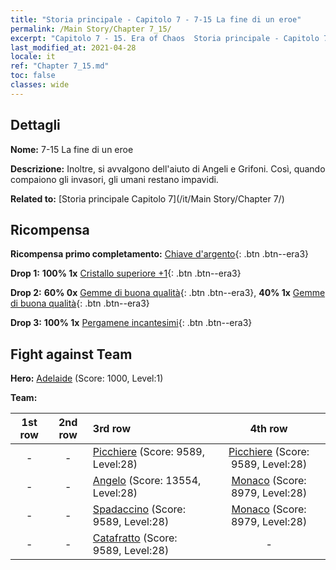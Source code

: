 ```yaml
---
title: "Storia principale - Capitolo 7 - 7-15 La fine di un eroe"
permalink: /Main Story/Chapter 7_15/
excerpt: "Capitolo 7 - 15. Era of Chaos  Storia principale - Capitolo 7_15. 7-15 La fine di un eroe"
last_modified_at: 2021-04-28
locale: it
ref: "Chapter 7_15.md"
toc: false
classes: wide
---
```


## Dettagli

 **Nome:** 7-15 La fine di un eroe

 **Descrizione:** Inoltre, si avvalgono dell'aiuto di Angeli e Grifoni. Così, quando compaiono gli invasori, gli umani restano impavidi.

 **Related to:** [Storia principale Capitolo 7](/it/Main Story/Chapter 7/)

## Ricompensa

 **Ricompensa primo completamento:** [Chiave d'argento](/ItemsIT/con_693/){: .btn .btn--era3}

 **Drop 1:** **100% 1x** [Cristallo superiore +1](/ItemsIT/mat_24/){: .btn .btn--era3}

 **Drop 2:** **60% 0x** [Gemme di buona qualità](/ItemsIT/mat_16/){: .btn .btn--era3}, **40% 1x** [Gemme di buona qualità](/ItemsIT/mat_16/){: .btn .btn--era3}

 **Drop 3:** **100% 1x** [Pergamene incantesimi](/ItemsIT/con_694/){: .btn .btn--era3}


## Fight against Team
 **Hero:** [Adelaide](/it/heroes/Adelaide/) (Score: 1000, Level:1)

 **Team:**


  | 1st row | 2nd row | 3rd row | 4th row |
  |:----:|:----:|:----|:----:|
  | - | - | [Picchiere](/it/units/Pikeman/) (Score: 9589, Level:28)  | [Picchiere](/it/units/Pikeman/) (Score: 9589, Level:28)  |
  | - | - | [Angelo](/it/units/Angel/) (Score: 13554, Level:28)  | [Monaco](/it/units/Monk/) (Score: 8979, Level:28)  |
  | - | - | [Spadaccino](/it/units/Swordsman/) (Score: 9589, Level:28)  | [Monaco](/it/units/Monk/) (Score: 8979, Level:28)  |
  | - | - | [Catafratto](/it/units/Cavalier/) (Score: 9589, Level:28)  | - |



